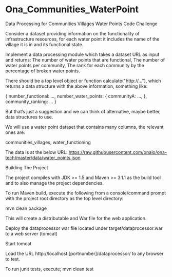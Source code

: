 # Ona_Communities_WaterPoint



Data Processing for Communities Villages Water Points Code Challenge

Consider a dataset providing information on the functionality of infrastructure resources, for each water point it includes the name of the village it is in and its functional state.

Implement a data processing module which takes a dataset URL as input and returns:
The number of water points that are functional,
The number of water points per community,
The rank for each community by the percentage of broken water points.

There should be a top level object or function calculate("http://..."), which returns a data structure with the above information, something like:

{
  number_functional: ...,
  number_water_points: {
    communityA: ...,
  },
  community_ranking: ...
}

But that’s just a suggestion and we can think of alternative, maybe better, data structures to use.

We will use a water point dataset that contains many columns, the relevant ones are:

communities_villages, water_functioning

The data is at the below URL:
https://raw.githubusercontent.com/onaio/ona-tech/master/data/water_points.json

Building The Project

The project compiles with JDK >= 1.5 and Maven >= 3.1.1 as the build tool and to also manage the project dependencies.

To run Maven build, execute the following from a console/command prompt with the project root directory as the top level directory:

mvn clean package

This will create a distributable and War file for the web application.

Deploy the dataprocessor war file located under target/dataprocessor.war to a web server (tomcat) 

Start tomcat

Load the URL http://localhost:[portnumber]/dataprocessor/ to any browser to test.

To run junit tests, execute; mvn clean test




